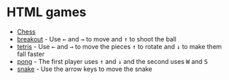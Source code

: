 # HTML games

- [Chess](https://donno2048.github.io/games/Chess)
- [breakout](https://donno2048.github.io/games/breakout) - Use <kbd>←</kbd> and <kbd>→</kbd> to move and <kbd>↑</kbd> to shoot the ball
- [tetris](https://donno2048.github.io/games/tetris) - Use <kbd>←</kbd> and <kbd>→</kbd> to move the pieces <kbd>↑</kbd> to rotate and <kbd>↓</kbd> to make them fall faster
- [pong](https://donno2048.github.io/games/pong) - The first player uses <kbd>↑</kbd> and <kbd>↓</kbd> and the second uses <kbd>W</kbd> and <kbd>S</kbd>
- [snake](https://donno2048.github.io/games/snake) - Use the arrow keys to move the snake